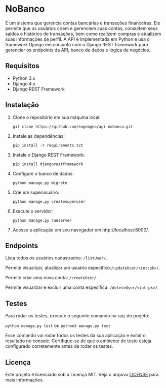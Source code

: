 # NoBanco

É um sistema que gerencia contas bancárias e transações financeiras. Ele permite que os usuários criem e gerenciem suas contas, consultem seus saldos e histórico de transações, bem como realizem compras e atualizem suas informações de perfil. A API é implementada em Python e usa o framework Django em conjunto com o Django REST framework para gerenciar os endpoints da API, banco de dados e lógica de negócios.

## Requisitos

- Python 3.x
- Django 4.x
- Django REST Framework

## Instalação

1. Clone o repositório em sua máquina local:

   `git clone https://github.com/eugeogeo/api-nobanco.git`

2. Instale as dependências:

   `pip install -r requirements.txt`

3. Instale o Django REST Framework:

   `pip install djangorestframework`

4. Configure o banco de dados:

   `python manage.py migrate`

5. Crie um superusuário:

   `python manage.py createsuperuser`

6. Execute o servidor:

   `python manage.py runserver`

7. Acesse a aplicação em seu navegador em http://localhost:8000/.


## Endpoints

Lista todos os usuários cadastrados: `/listUser/`.

Permite visualizar, atualizar um usuário específico:`/updateUser/<int:pk>/`.

Permite criar uma nova conta: `/createUser/`.

Permite visualizar e excluir uma conta específica: `/deleteUser/<int:pk>/`.


## Testes

Para rodar os testes, execute o seguinte comando na raiz do projeto:

   `python manage.py test` ou `python3 manage.py test`
   
Esse comando vai rodar todos os testes da sua aplicação e exibir o resultado no console. Certifique-se de que o ambiente de teste esteja configurado corretamente antes de rodar os testes.

## Licença

Este projeto é licenciado sob a Licença MIT. Veja o arquivo [LICENSE](LICENSE.md) para mais informações.
